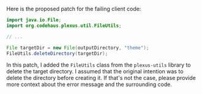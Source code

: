 Here is the proposed patch for the failing client code:
```java
import java.io.File;
import org.codehaus.plexus.util.FileUtils;

// ...

File targetDir = new File(outputDirectory, "theme");
FileUtils.deleteDirectory(targetDir);
```
In this patch, I added the `FileUtils` class from the `plexus-utils` library to delete the target directory.
I assumed that the original intention was to delete the directory before creating it.
If that's not the case, please provide more context about the error message and the surrounding code.